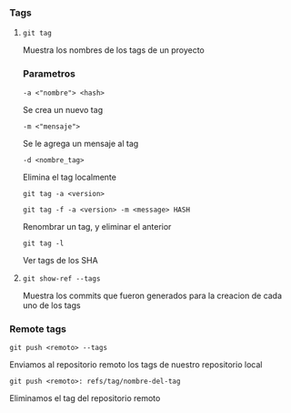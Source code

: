 ### Tags 
1. `git tag`<p>Muestra los nombres de los tags de un proyecto</p>
    ### Parametros 
    `-a <"nombre"> <hash>`<p>Se crea un nuevo tag</p>
    `-m <"mensaje">`<p>Se le agrega un mensaje al tag</p>
    `-d <nombre_tag>`<p>Elimina el tag localmente</p>
    `git tag -a <version>`<p></p>
    `git tag -f -a <version> -m <message> HASH`<p>Renombrar un tag, y eliminar el anterior</p>
    `git tag -l`<p>Ver tags de los SHA</p>
2. `git show-ref --tags`<p>Muestra los commits que fueron generados para la creacion de cada uno de los tags</p>

### Remote tags
`git push <remoto> --tags`<p>Enviamos al repositorio remoto los tags de nuestro repositorio local</p>
`git push <remoto>: refs/tag/nombre-del-tag`<p>Eliminamos el tag del repositorio remoto</p>
